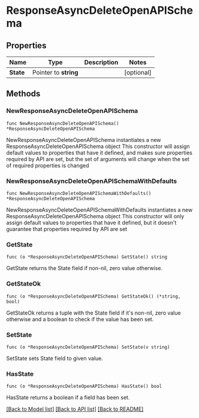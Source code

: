 # ResponseAsyncDeleteOpenAPISchema

## Properties

Name | Type | Description | Notes
------------ | ------------- | ------------- | -------------
**State** | Pointer to **string** |  | [optional] 

## Methods

### NewResponseAsyncDeleteOpenAPISchema

`func NewResponseAsyncDeleteOpenAPISchema() *ResponseAsyncDeleteOpenAPISchema`

NewResponseAsyncDeleteOpenAPISchema instantiates a new ResponseAsyncDeleteOpenAPISchema object
This constructor will assign default values to properties that have it defined,
and makes sure properties required by API are set, but the set of arguments
will change when the set of required properties is changed

### NewResponseAsyncDeleteOpenAPISchemaWithDefaults

`func NewResponseAsyncDeleteOpenAPISchemaWithDefaults() *ResponseAsyncDeleteOpenAPISchema`

NewResponseAsyncDeleteOpenAPISchemaWithDefaults instantiates a new ResponseAsyncDeleteOpenAPISchema object
This constructor will only assign default values to properties that have it defined,
but it doesn't guarantee that properties required by API are set

### GetState

`func (o *ResponseAsyncDeleteOpenAPISchema) GetState() string`

GetState returns the State field if non-nil, zero value otherwise.

### GetStateOk

`func (o *ResponseAsyncDeleteOpenAPISchema) GetStateOk() (*string, bool)`

GetStateOk returns a tuple with the State field if it's non-nil, zero value otherwise
and a boolean to check if the value has been set.

### SetState

`func (o *ResponseAsyncDeleteOpenAPISchema) SetState(v string)`

SetState sets State field to given value.

### HasState

`func (o *ResponseAsyncDeleteOpenAPISchema) HasState() bool`

HasState returns a boolean if a field has been set.


[[Back to Model list]](../README.md#documentation-for-models) [[Back to API list]](../README.md#documentation-for-api-endpoints) [[Back to README]](../README.md)


